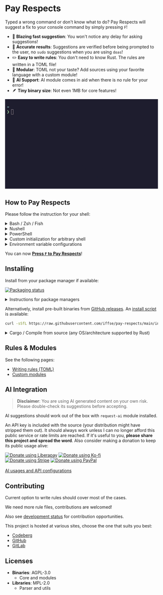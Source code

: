 # Pay Respects

Typed a wrong command or don't know what to do? Pay Respects will suggest a fix to your console command by simply pressing `F`!

- 🚀 **Blazing fast suggestion**: You won't notice any delay for asking suggestions!
- 🎯 **Accurate results**: Suggestions are verified before being prompted to the user, no `sudo` suggestions when you are using `doas`!
- ✏️ **Easy to write rules**: You don't need to know Rust. The rules are written in a TOML file!
- 🔩 **Modular**: TOML not your taste? Add sources using your favorite language with a custom module!
- 🤖 **AI Support**: AI module comes in aid when there is no rule for your error!
- 🪶 **Tiny binary size**: Not even 1MB for core features!

![showcase](https://raw.githubusercontent.com/iffse/static-assets/refs/heads/main/pay-respects/showcase.gif)

## How to Pay Respects

Please follow the instruction for your shell:

<details>
	<summary>Bash / Zsh / Fish</summary>

> Append the following line to your configuration file (`--alias` no longer required for v0.7+):
> ```sh
> eval "$(pay-respects bash --alias)"
> eval "$(pay-respects zsh --alias)"
> pay-respects fish --alias | source
> ```
> Arguments:
> - `--alias [alias]`: Alias to a custom key, defaults to `f`
> - `--nocnf`: Disables `command_not_found` handler

> Manual aliasing (**REMOVED** after v0.7):
> ```sh
> alias f="$(pay-respects bash)"
> alias f="$(pay-respects zsh)"
> alias f="$(pay-respects fish)"
> ```

</details>

<details>
	<summary>Nushell</summary>

> Add the following output to your configuration file:
> ```sh
> pay-respects nushell --alias [<alias>]
> ```

> Or save it as a file:
> ```sh
> pay-respects nushell --alias [<alias>] | save -f ~/.pay-respects.nu
> ```
> and source from your config file:
> ```sh
> source ~/.pay-respects.nu
> ```

</details>

<details>
	<summary>PowerShell</summary>

> Append the following output to your profile:
> ```pwsh
> pay-respects pwsh --alias [<alias>]
> ```

> Or directly pipe the output to your profile:
> ```pwsh
> pay-respects pwsh --alias [<alias>] >> $PROFILE
> ```

</details>

<details>
	<summary>Custom initialization for arbitrary shell</summary>

> pay-respects only requires 2 environment variables to function:
>
> - `_PR_SHELL`: The binary name of the current working shell
> - `_PR_LAST_COMMAND`: The last command
>
> pay-respects echos back, if applicable, a `cd` command that can be evaluated by the current working shell.

> General example:
> ```sh
> eval $(_PR_SHELL=sh _PR_LAST_COMMAND="git comit" pay-respects)
> ```

> Following variables are not required, but can be used to reduce unnecessary operations:
>
> - `_PR_ALIAS`: A list of aliases to commands. Separated by newlines with zsh-like formatting, e.g. `gc=git commit`
> - `_PR_ERROR_MSG`: Error message from the previous command. `pay-respects` will rerun previous command to get the error message if absent
> - `_PR_EXECUTABLES`: A space separated list of commands/executables. `pay-respects` will search for `$PATH` if absent

</details>

<details>
	<summary>Environment variable configurations</summary>

> - `_PR_LIB`: Directory of modules, analogous to `PATH`. If not provided, search in `PATH` or compile-time provided value
> - `_PR_PACKAGE_MANAGER`: Use defined package manager instead of auto-detecting alphabetically. Empty value disables package search functionality

> You can specify different modes to run with `_PR_MODE`:
>
> - `noconfirm`: Execute suggestions without confirm
> - `echo`: Print suggestions to `stdout` without executing
> - `cnf`: Used for command not found hook
>
> Example usage with `noconfirm`:
>
> ```sh
> function ff() {
> 	(
> 		export _PR_MODE="noconfirm"
> 		f
> 	)
> }
> ```

</details>

You can now **[Press `F` to Pay Respects]**!

[Press `F` to Pay Respects]: https://en.wikipedia.org/wiki/Press_F_to_pay_respects

## Installing

Install from your package manager if available:

[![Packaging status](https://repology.org/badge/vertical-allrepos/pay-respects.svg)](https://repology.org/project/pay-respects/versions)

<details>
	<summary>Instructions for package managers</summary>

> | OS / Distribution | Repository      | Instructions                                      |
> |-------------------|-----------------|---------------------------------------------------|
> | Arch Linux        | [AUR]           | `paru -S pay-respects` (`-bin`)                   |
> | Arch Linux (ARM)  | [Arch Linux CN] | `sudo pacman -S pay-respects`                     |
> | MacOS / *Any*     | [timescam]      | `brew install timescam/homebrew-tap/pay-respects` |
> | NixOS / *Any*     | [nixpkgs]       | `nix-env -iA nixos.pay-respects`                  |

[AUR]: https://aur.archlinux.org/
[Arch Linux CN]: https://github.com/archlinuxcn/repo
[nixpkgs]: https://github.com/NixOS/nixpkgs
[timescam]: https://github.com/timescam/homebrew-tap

</details>

Alternatively, install pre-built binaries from [GitHub releases](https://github.com/iffse/pay-respects/releases). An [install script](./install.sh) is available:
```sh
curl -sSfL https://raw.githubusercontent.com/iffse/pay-respects/main/install.sh | sh
```

<details>
	<summary>Cargo / Compile from source (any OS/architecture supported by Rust)</summary>

> This installation requires you to have Cargo (the Rust package manager) installed.

> Install from [crates.io](https://crates.io/), modules are optional
> ```sh
> cargo install pay-respects
> cargo install pay-respects-module-runtime-rules
> cargo install pay-respects-module-request-ai
> ```

> Clone from git and install, suitable for adding custom compile-time rules:
> ```sh
> git clone --depth 1 https://github.com/iffse/pay-respects
> cd pay-respects
> cargo install --path core
> cargo install --path module-runtime-rules
> cargo install --path module-request-ai
> ```

</details>

## Rules & Modules

See the following pages:

- [Writing rules (TOML)](./rules.md)
- [Custom modules](./modules.md)

## AI Integration

> **Disclaimer**: You are using AI generated content on your own risk. Please double-check its suggestions before accepting.

AI suggestions should work out of the box with `request-ai` module installed.

An API key is included with the source (your distribution might have stripped them out). It should always work unless I can no longer afford this public service or rate limits are reached. If it's useful to you, **please share this project and spread the word**. Also consider making a donation to keep its public usage alive:

<div>
	<a
		href="https://liberapay.com/iff/donate"
		target="_blank"
		rel="noreferrer"
		><img
			src="https://liberapay.com/assets/widgets/donate.svg"
			alt="Donate using Liberapay"
		/></a
	>
	<a href="https://ko-fi.com/iffse" target="_blank" rel="noreferrer"
		><img
			height='30'
			src="https://www.vectorlogo.zone/logos/ko-fi/ko-fi-ar21.svg"
			alt="Donate using Ko-fi"
			style="height: 30px;"
		/></a
	>
	<br />
	<a href="https://iffse.eu.org/stripe" target="_blank" rel="noreferrer"
		><img
			height='30'
			src="https://cdn.brandfolder.io/KGT2DTA4/at/8vbr8k4mr5xjwk4hxq4t9vs/Stripe_wordmark_-_blurple.svg"
			alt="Donate using Stripe"
			style="height: 30px;"
		/></a
	>
	<a
		href="https://www.paypal.com/donate/?hosted_button_id=QN7Z7ZHRAAFZL"
		target="_blank"
		rel="noreferrer"
		><img
			height='30'
			src="https://upload.wikimedia.org/wikipedia/commons/b/b5/PayPal.svg"
			alt="Donate using PayPal"
			style="height: 25px; margin-bottom: 3px;"
		/></a
	>
</div>

[AI usages and API configurations](./module-request-ai/README.md)

## Contributing

Current option to write rules should cover most of the cases.

We need more rule files, contributions are welcomed!

Also see [development status](./development.md) for contribution opportunities.

This project is hosted at various sites, choose the one that suits you best:

- [Codeberg](https://codeberg.org/iff/pay-respects)
- [GitHub](https://github.com/iffse/pay-respects)
- [GitLab](https://gitlab.com/iffse/pay-respects)

## Licenses

- **Binaries**: AGPL-3.0
	- Core and modules
- **Libraries**: MPL-2.0
	- Parser and utils
